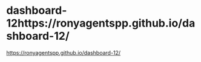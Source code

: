 # dashboard-12https://ronyagentspp.github.io/dashboard-12/

https://ronyagentspp.github.io/dashboard-12/
